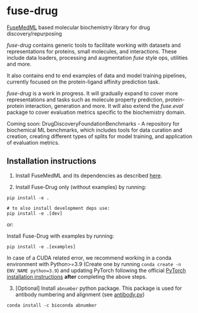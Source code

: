 # fuse-drug
[FuseMedML](https://github.com/BiomedSciAI/fuse-med-ml) based molecular biochemistry library for drug discovery/repurposing

*fuse-drug* contains generic tools to facilitate working with datasets and representations for proteins, small molecules, and interactions. These include data loaders, processing and augmentation *fuse* style ops, utilities and more.

It also contains end to end examples of data and model training pipelines, currently focused on the protein-ligand affinity prediction task.

*fuse-drug* is a work in progress. It will gradually expand to cover more representations and tasks such as molecule property prediction, protein-protein interaction, generation and more.
It will also extend the *fuse.eval* package to cover evaluation metrics specific to the biochemistry domain.

Coming soon: DrugDiscoveryFoundationBenchmarks - A repository for biochemical ML benchmarks, which includes tools for data curation and creation, creating different types of splits for model training, and application of evaluation metrics.


## Installation instructions

1. Install FuseMedML and its dependencies as described [here](https://github.com/BiomedSciAI/fuse-med-ml#option-1-install-from-source-recommended).

2. Install Fuse-Drug only (without examples) by running:
```
pip install -e .

# to also install development deps use:
pip install -e .[dev]
```
or:

Install Fuse-Drug with examples by running:
```
pip install -e .[examples]
```

In case of a CUDA related error, we recommend working in a conda environment with Python>=3.9 (Create one by running `conda create -n ENV_NAME python=3.9`) and updating PyTorch following the official [PyTorch installation instructions](https://pytorch.org/get-started/locally/) **after** completing the above steps.

3. [Optional] Install `abnumber` python package. This package is used for antibody numbering and alignment (see [antibody.py](https://github.com/BiomedSciAI/fuse-drug/blob/main/fusedrug/visualization/protein_structure/antibody.py#:~:text=chain%20%3D%20abnumber.Chain(aa_seq%2C%20scheme%3Dscheme)))
```
conda install -c bioconda abnumber
```
